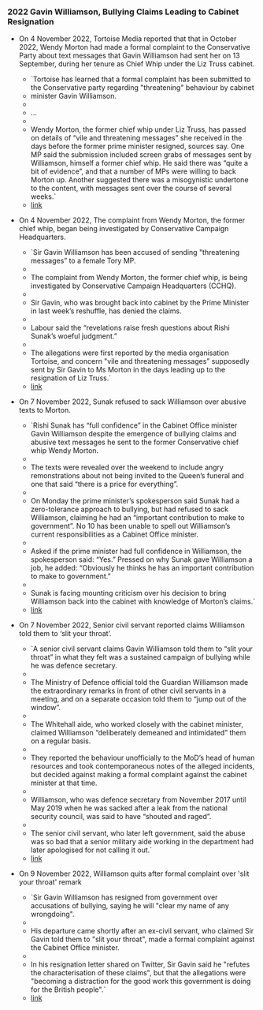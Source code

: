 ### 2022 Gavin Williamson, Bullying Claims Leading to Cabinet Resignation
- On 4 November 2022, Tortoise Media reported that that in October 2022, Wendy Morton had made a formal complaint to the Conservative Party about text messages that Gavin Williamson had sent her on 13 September, during her tenure as Chief Whip under the Liz Truss cabinet.
    
    - `Tortoise has learned that a formal complaint has been submitted to the Conservative party regarding "threatening" behaviour by cabinet  
    - minister Gavin Williamson.  
    -   
    - ...  
    -   
    - Wendy Morton, the former chief whip under Liz Truss, has passed on details of “vile and threatening messages” she received in the days before the former prime minister resigned, sources say. One MP said the submission included screen grabs of messages sent by Williamson, himself a former chief whip. He said there was “quite a bit of evidence”, and that a number of MPs were willing to back Morton up. Another suggested there was a misogynistic undertone to the content, with messages sent over the course of several weeks.`  
    - [link](https://www.tortoisemedia.com/2022/11/04/gavin-williamsons-threatening-messages/)
    
- On 4 November 2022, The complaint from Wendy Morton, the former chief whip, began being investigated by Conservative Campaign Headquarters.
    
    - `Sir Gavin Williamson has been accused of sending "threatening messages” to a female Tory MP.  
    -   
    - The complaint from Wendy Morton, the former chief whip, is being investigated by Conservative Campaign Headquarters (CCHQ).  
    -   
    - Sir Gavin, who was brought back into cabinet by the Prime Minister in last week’s reshuffle, has denied the claims.  
    -   
    - Labour said the “revelations raise fresh questions about Rishi Sunak’s woeful judgment.”  
    -   
    - The allegations were first reported by the media organisation Tortoise, and concern "vile and threatening messages” supposedly sent by Sir Gavin to Ms Morton in the days leading up to the resignation of Liz Truss.`  
    - [link](https://www.heraldscotland.com/politics/23101855.gavin-williamson-complaint-probed-cchq/)
    
- On 7 November 2022, Sunak refused to sack Williamson over abusive texts to Morton.
    
    - `Rishi Sunak has “full confidence” in the Cabinet Office minister Gavin Williamson despite the emergence of bullying claims and abusive text messages he sent to the former Conservative chief whip Wendy Morton.  
    -   
    - The texts were revealed over the weekend to include angry remonstrations about not being invited to the Queen’s funeral and one that said “there is a price for everything”.  
    -   
    - On Monday the prime minister’s spokesperson said Sunak had a zero-tolerance approach to bullying, but had refused to sack Williamson, claiming he had an “important contribution to make to government”. No 10 has been unable to spell out Williamson’s current responsibilities as a Cabinet Office minister.  
    -   
    - Asked if the prime minister had full confidence in Williamson, the spokesperson said: “Yes.” Pressed on why Sunak gave Williamson a job, he added: “Obviously he thinks he has an important contribution to make to government.”  
    -   
    - Sunak is facing mounting criticism over his decision to bring Williamson back into the cabinet with knowledge of Morton’s claims.`  
    - [link](https://www.theguardian.com/politics/2022/nov/07/grant-shapps-joins-condemnation-of-gavin-williamson-abusive-texts)
    
- On 7 November 2022, Senior civil servant reported claims Williamson told them to ‘slit your throat’.
    
    - `A senior civil servant claims Gavin Williamson told them to “slit your throat” in what they felt was a sustained campaign of bullying while he was defence secretary.  
    -   
    - The Ministry of Defence official told the Guardian Williamson made the extraordinary remarks in front of other civil servants in a meeting, and on a separate occasion told them to “jump out of the window”.  
    -   
    - The Whitehall aide, who worked closely with the cabinet minister, claimed Williamson “deliberately demeaned and intimidated” them on a regular basis.  
    -   
    - They reported the behaviour unofficially to the MoD’s head of human resources and took contemporaneous notes of the alleged incidents, but decided against making a formal complaint against the cabinet minister at that time.  
    -   
    - Williamson, who was defence secretary from November 2017 until May 2019 when he was sacked after a leak from the national security council, was said to have “shouted and raged”.  
    -   
    - The senior civil servant, who later left government, said the abuse was so bad that a senior military aide working in the department had later apologised for not calling it out.`  
    - [link](https://www.theguardian.com/politics/2022/nov/07/senior-civil-servant-claims-gavin-williamson-told-them-slit-your-throat)
    
- On 9 November 2022, Williamson quits after formal complaint over 'slit your throat' remark
    
    - `Sir Gavin Williamson has resigned from government over accusations of bullying, saying he will "clear my name of any wrongdoing".  
    -   
    - His departure came shortly after an ex-civil servant, who claimed Sir Gavin told them to "slit your throat", made a formal complaint against the Cabinet Office minister.  
    -   
    - In his resignation letter shared on Twitter, Sir Gavin said he "refutes the characterisation of these claims", but that the allegations were "becoming a distraction for the good work this government is doing for the British people".`  
    - [link](https://news.sky.com/story/sir-gavin-williamson-resigns-after-allegations-of-bullying-12742023)
    
